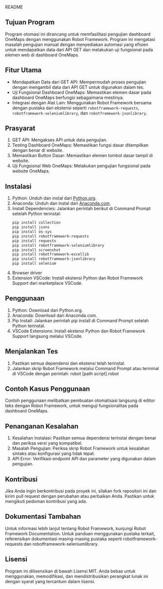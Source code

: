 README

## Tujuan Program

Program otomasi ini dirancang untuk memfasilitasi pengujian dashboard OneMaps dengan menggunakan Robot Framework. Program ini mengatasi masalah pengujian manual dengan menyediakan automasi yang efisien untuk mendapatkan data dari API GET dan melakukan uji fungsional pada elemen web di dashboard OneMaps.

## Fitur Utama

- Mendapatkan Data dari GET API: Mempermudah proses pengujian dengan mengambil data dari API GET untuk digunakan dalam tes.
- Uji Fungsional Dashboard OneMaps: Memastikan elemen dasar pada dashboard OneMaps berfungsi sebagaimana mestinya.
- Integrasi dengan Alat Lain: Menggunakan Robot Framework bersama dengan pustaka dan ekstensi seperti `robotframework-requests`, `robotframework-seleniumlibrary`, dan `robotframework-jsonlibrary`.

## Prasyarat

1. GET API: Mengakses API untuk data pengujian.
2. Testing Dashboard OneMaps: Memastikan fungsi dasar ditampilkan dengan benar di website.
3. Memastikan Button Dasar: Memastikan elemen tombol dasar tampil di website.
4. Uji Fungsional Web OneMaps: Melakukan pengujian fungsional pada website OneMaps.

## Instalasi
1. Python: Unduh dan instal dari [Python.org](https://www.python.org/downloads/).
2. Anaconda: Unduh dan instal dari [Anaconda.com](https://www.anaconda.com/download).
3. Install Dependencies: Jalankan perintah berikut di Command Prompt setelah Python terinstal:
   ```bash
   pip install collection
   pip install jsons
   pip install os-sys
   pip install robotframework-requests
   pip install requests
   pip install robotframework-seleniumlibrary
   pip install screenshot
   pip install robotframework-excellib
   pip install robotframework-jsonlibrary
   pip install selenium
4. Browser driver
5. Extension VSCode: Install ekstensi Python dan Robot Framework Support dari marketplace VSCode.

## Penggunaan
1. Python: Download dari Python.org.
2. Anaconda: Download dari Anaconda.com.
3. Pip Install: Jalankan perintah pip install di Command Prompt setelah Python terinstal.
4. VSCode Extensions: Install ekstensi Python dan Robot Framework Support langsung melalui VSCode.

## Menjalankan Tes
1. Pastikan semua dependensi dan ekstensi telah terinstal.
2. Jalankan skrip Robot Framework melalui Command Prompt atau terminal di VSCode dengan perintah:
	robot [path script].robot

## Contoh Kasus Penggunaan
Contoh penggunaan melibatkan pembuatan otomatisasi langsung di editor teks dengan Robot Framework, untuk menguji fungsionalitas pada dashboard OneMaps.

## Penanganan Kesalahan
1. Kesalahan Instalasi: Pastikan semua dependensi terinstal dengan benar dan periksa versi yang kompatibel.
2. Masalah Pengujian: Periksa skrip Robot Framework untuk kesalahan sintaks atau konfigurasi yang tidak tepat.
3. API Error: Verifikasi endpoint API dan parameter yang digunakan dalam pengujian.

## Kontribusi
Jika Anda ingin berkontribusi pada proyek ini, silakan fork repositori ini dan kirim pull request dengan perubahan atau perbaikan Anda. Pastikan untuk mengikuti pedoman kontribusi yang ada.

## Dokumentasi Tambahan
Untuk informasi lebih lanjut tentang Robot Framework, kunjungi Robot Framework Documentation. Untuk panduan menggunakan pustaka terkait, referensikan dokumentasi masing-masing pustaka seperti robotframework-requests dan robotframework-seleniumlibrary.

## Lisensi
Program ini dilisensikan di bawah Lisensi MIT. Anda bebas untuk menggunakan, memodifikasi, dan mendistribusikan perangkat lunak ini dengan syarat yang tercantum dalam lisensi.
